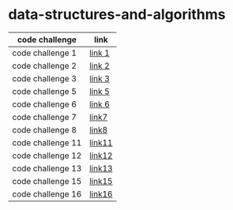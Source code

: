 # data-structures-and-algorithms
| code challenge  |  link |
|-----|----|
|code challenge 1     |[link 1](./array-reverse/array-reverse.md)    |
|code challenge 2     |[link 2](./array-insert-shift/array-insert-shift.md)    |
|code challenge 3     |[link 3](./array-binary-search/array-binary-search.md) |
|code challenge 5     |[link 5](./linked-list/linked-list.md)|
|code challenge 6     |[link 6](./linked-list/linked-list.md)|
|code challenge 7     |[link7](./linked-list/kth.md)|
|code challenge 8     |[link8](./linked-list-zip/linked_list_zip.md)|
|code challenge 11    |[link11](./stack-queue-pseudo/stack_queue_pseudo.md)  |
|code challenge 12    |[link12](./stack-queue-animal-shelter/animal_shelter.md)|
|code challenge 13    |[link13](./brackets_stack/brackets.md)|
|code challenge 15    |[link15](./trees/trees.md)|
|code challenge 16    |[link16](./trees/tree_max.md)|